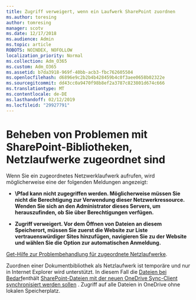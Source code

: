 ```yaml
---
title: Zugriff verweigert, wenn ein Laufwerk SharePoint zuordnen
ms.author: toresing
author: tomresing
manager: scotv
ms.date: 12/17/2018
ms.audience: Admin
ms.topic: article
ROBOTS: NOINDEX, NOFOLLOW
localization_priority: Normal
ms.collection: Adm_O365
ms.custom: Adm_O365
ms.assetid: b7da3918-969f-40bb-acb3-fbc762605504
ms.openlocfilehash: d6896e9c2b2b4b428459b4c0f3aee0658b02322e
ms.sourcegitcommit: dd43cc0a9470f98b8ef2a3787c823801d674c666
ms.translationtype: MT
ms.contentlocale: de-DE
ms.lasthandoff: 02/12/2019
ms.locfileid: "29927791"
---
```

# <a name="fix-problems-with-sharepoint-libraries-mapped-to-network-drives"></a>Beheben von Problemen mit SharePoint-Bibliotheken, Netzlaufwerke zugeordnet sind

Wenn Sie ein zugeordnetes Netzwerklaufwerk aufrufen, wird möglicherweise eine der folgenden Meldungen angezeigt:
  
- **\\Pfad kann nicht zugegriffen werden. Möglicherweise müssen Sie nicht die Berechtigung zur Verwendung dieser Netzwerkressource. Wenden Sie sich an den Administrator dieses Servers, um herauszufinden, ob Sie über Berechtigungen verfügen.**
    
- **Zugriff verweigert. Vor dem Öffnen von Dateien an diesem Speicherort, müssen Sie zuerst die Website zur Liste vertrauenswürdiger Sites hinzufügen, navigieren Sie zu der Website und wählen Sie die Option zur automatischen Anmeldung.**
    
[Get-Hilfe zur Problembehandlung für zugeordnete Netzlaufwerke](https://support.office.com/article/ef399c67-4578-4c3a-adbe-0b489084eabe.aspx).
  
Zuordnen einer Dokumentbibliothek als Netzlaufwerk ist temporäre und nur in Internet Explorer wird unterstützt. In diesem Fall die [Dateien bei Bedarf](https://support.office.com/article/0e6860d3-d9f3-4971-b321-7092438fb38e.aspx)enthält [SharePoint-Dateien mit der neuen OneDrive Sync-Client synchronisiert werden sollen](https://support.office.com/article/6de9ede8-5b6e-4503-80b2-6190f3354a88.aspx) . Zugriff auf alle Dateien in OneDrive ohne lokalen Speicherplatz.
  

